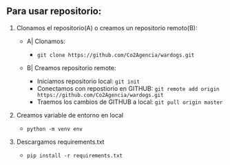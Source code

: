 ## Para usar repositorio:
1) Clonamos el repositorio(A) o creamos un repositorio remoto(B):
    - A| Clonamos:
        - ``` git clone https://github.com/Co2Agencia/wardogs.git ```
    
    - B| Creamos repositorio remote:
        - Iniciamos repositorio local: ``` git init ```
        - Conectamos con repostiorio en GITHUB: ``` git remote add origin https://github.com/Co2Agencia/wardogs.git ```
        - Traemos los cambios de GITHUB a local: ``` git pull origin master ```
        
1) Creamos variable de entorno en local
    - ``` python -m venv env ```

2) Descargamos requirements.txt
    - ``` pip install -r requirements.txt ```
